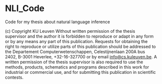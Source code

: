 # NLI_Code
Code for my thesis about natural language inference


(c) Copyright KU Leuven
Without written permission of the thesis supervisor and the author it is forbidden
to reproduce or adapt in any form or by any means any part of this publication.
Requests for obtaining the right to reproduce or utilize parts of this publication
should be addressed to the Departement Computerwetenschappen, Celestijnenlaan
200A bus 2402, B-3001 Heverlee, +32-16-327700 or by email info@cs.kuleuven.be.
A written permission of the thesis supervisor is also required to use the methods,
products, schematics and programs described in this work for industrial or commercial
use, and for submitting this publication in scientific contests.
